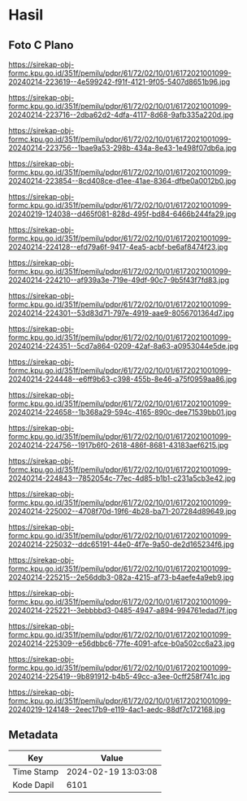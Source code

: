 # Hasil

## Foto C Plano

https://sirekap-obj-formc.kpu.go.id/351f/pemilu/pdpr/61/72/02/10/01/6172021001099-20240214-223619--4e599242-f91f-4121-9f05-5407d8651b96.jpg

https://sirekap-obj-formc.kpu.go.id/351f/pemilu/pdpr/61/72/02/10/01/6172021001099-20240214-223716--2dba62d2-4dfa-4117-8d68-9afb335a220d.jpg

https://sirekap-obj-formc.kpu.go.id/351f/pemilu/pdpr/61/72/02/10/01/6172021001099-20240214-223756--1bae9a53-298b-434a-8e43-1e498f07db6a.jpg

https://sirekap-obj-formc.kpu.go.id/351f/pemilu/pdpr/61/72/02/10/01/6172021001099-20240214-223854--8cd408ce-d1ee-41ae-8364-dfbe0a0012b0.jpg

https://sirekap-obj-formc.kpu.go.id/351f/pemilu/pdpr/61/72/02/10/01/6172021001099-20240219-124038--d465f081-828d-495f-bd84-6466b244fa29.jpg

https://sirekap-obj-formc.kpu.go.id/351f/pemilu/pdpr/61/72/02/10/01/6172021001099-20240214-224128--efd79a6f-9417-4ea5-acbf-be6af8474f23.jpg

https://sirekap-obj-formc.kpu.go.id/351f/pemilu/pdpr/61/72/02/10/01/6172021001099-20240214-224210--af939a3e-719e-49df-90c7-9b5f43f7fd83.jpg

https://sirekap-obj-formc.kpu.go.id/351f/pemilu/pdpr/61/72/02/10/01/6172021001099-20240214-224301--53d83d71-797e-4919-aae9-8056701364d7.jpg

https://sirekap-obj-formc.kpu.go.id/351f/pemilu/pdpr/61/72/02/10/01/6172021001099-20240214-224351--5cd7a864-0209-42af-8a63-a0953044e5de.jpg

https://sirekap-obj-formc.kpu.go.id/351f/pemilu/pdpr/61/72/02/10/01/6172021001099-20240214-224448--e6ff9b63-c398-455b-8e46-a75f0959aa86.jpg

https://sirekap-obj-formc.kpu.go.id/351f/pemilu/pdpr/61/72/02/10/01/6172021001099-20240214-224658--1b368a29-594c-4165-890c-dee71539bb01.jpg

https://sirekap-obj-formc.kpu.go.id/351f/pemilu/pdpr/61/72/02/10/01/6172021001099-20240214-224756--1917b6f0-2618-486f-8681-43183aef6215.jpg

https://sirekap-obj-formc.kpu.go.id/351f/pemilu/pdpr/61/72/02/10/01/6172021001099-20240214-224843--7852054c-77ec-4d85-b1b1-c231a5cb3e42.jpg

https://sirekap-obj-formc.kpu.go.id/351f/pemilu/pdpr/61/72/02/10/01/6172021001099-20240214-225002--4708f70d-19f6-4b28-ba71-207284d89649.jpg

https://sirekap-obj-formc.kpu.go.id/351f/pemilu/pdpr/61/72/02/10/01/6172021001099-20240214-225032--ddc65191-44e0-4f7e-9a50-de2d165234f6.jpg

https://sirekap-obj-formc.kpu.go.id/351f/pemilu/pdpr/61/72/02/10/01/6172021001099-20240214-225215--2e56ddb3-082a-4215-af73-b4aefe4a9eb9.jpg

https://sirekap-obj-formc.kpu.go.id/351f/pemilu/pdpr/61/72/02/10/01/6172021001099-20240214-225221--3ebbbbd3-0485-4947-a894-994761edad7f.jpg

https://sirekap-obj-formc.kpu.go.id/351f/pemilu/pdpr/61/72/02/10/01/6172021001099-20240214-225309--e56dbbc6-77fe-4091-afce-b0a502cc6a23.jpg

https://sirekap-obj-formc.kpu.go.id/351f/pemilu/pdpr/61/72/02/10/01/6172021001099-20240214-225419--9b891912-b4b5-49cc-a3ee-0cff258f741c.jpg

https://sirekap-obj-formc.kpu.go.id/351f/pemilu/pdpr/61/72/02/10/01/6172021001099-20240219-124148--2eec17b9-e119-4ac1-aedc-88df7c172168.jpg


## Metadata

| Key        | Value               |
| ---------- | ------------------- |
| Time Stamp | 2024-02-19 13:03:08 |
| Kode Dapil | 6101                |



